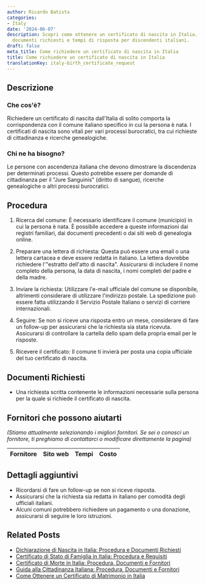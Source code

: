 ```yaml
---
author: Ricardo Batista
categories:
- Italy
date: '2024-06-07'
description: Scopri come ottenere un certificato di nascita in Italia. Procedura dettagliata,
  documenti richiesti e tempi di risposta per discendenti italiani.
draft: false
meta_title: Come richiedere un certificato di nascita in Italia
title: Come richiedere un certificato di nascita in Italia
translationKey: italy-birth_certificate_request
---
```



## Descrizione
### Che cos'è?
Richiedere un certificato di nascita dall'Italia di solito comporta la corrispondenza con il comune italiano specifico in cui la persona è nata. I certificati di nascita sono vitali per vari processi burocratici, tra cui richieste di cittadinanza e ricerche genealogiche.

### Chi ne ha bisogno?
Le persone con ascendenza italiana che devono dimostrare la discendenza per determinati processi. Questo potrebbe essere per domande di cittadinanza per il "Jure Sanguinis" (diritto di sangue), ricerche genealogiche o altri processi burocratici.

## Procedura

1. Ricerca del comune: È necessario identificare il comune (municipio) in cui la persona è nata. È possibile accedere a queste informazioni dai registri familiari, dai documenti precedenti o dai siti web di genealogia online.

2. Preparare una lettera di richiesta: Questa può essere una email o una lettera cartacea e deve essere redatta in italiano. La lettera dovrebbe richiedere l'"estratto dell'atto di nascita". Assicurarsi di includere il nome completo della persona, la data di nascita, i nomi completi del padre e della madre.

3. Inviare la richiesta: Utilizzare l'e-mail ufficiale del comune se disponibile, altrimenti considerare di utilizzare l'indirizzo postale. La spedizione può essere fatta utilizzando il Servizio Postale Italiano o servizi di corriere internazionali.

4. Seguire: Se non si riceve una risposta entro un mese, considerare di fare un follow-up per assicurarsi che la richiesta sia stata ricevuta. Assicurarsi di controllare la cartella dello spam della propria email per le risposte.

5. Ricevere il certificato: Il comune ti invierà per posta una copia ufficiale del tuo certificato di nascita.

## Documenti Richiesti

- Una richiesta scritta contenente le informazioni necessarie sulla persona per la quale si richiede il certificato di nascita.

## Fornitori che possono aiutarti

_(Stiamo attualmente selezionando i migliori fornitori. Se sei o conosci un fornitore, ti preghiamo di contattarci o modificare direttamente la pagina)_

| Fornitore       |     Sito web    |     Tempi        |       Costo      |
| :-------------: | :-------------: |  :-------------: | :-------------: |

## Dettagli aggiuntivi

- Ricordarsi di fare un follow-up se non si riceve risposta.
- Assicurarsi che la richiesta sia redatta in italiano per comodità degli ufficiali italiani.
- Alcuni comuni potrebbero richiedere un pagamento o una donazione, assicurarsi di seguire le loro istruzioni.


## Related Posts

- [Dichiarazione di Nascita in Italia: Procedura e Documenti Richiesti](https://tramitit.com/it/guides/italy/denuncia_di_nascita/)
- [Certificato di Stato di Famiglia in Italia: Procedura e Requisiti](https://tramitit.com/it/guides/italy/richiesta_certificato_di_stato_di_famiglia/)
- [Certificato di Morte in Italia: Procedura, Documenti e Fornitori](https://tramitit.com/it/guides/italy/richiesta_certificato_di_morte/)
- [Guida alla Cittadinanza Italiana: Procedura, Documenti e Fornitori](https://tramitit.com/it/guides/italy/richiesta_di_cittadinanza_italiana/)
- [Come Ottenere un Certificato di Matrimonio in Italia](https://tramitit.com/it/guides/italy/richiesta_certificato_di_matrimonio/)